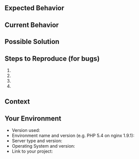<!--- Provide a general summary of the issue in the Title above -->

## Expected Behavior
<!--- If you're describing a bug, tell us what should happen -->
<!--- If you're suggesting a change/improvement, tell us how it should work -->

## Current Behavior
<!--- If describing a bug, tell us what happens instead of the expected behavior -->
<!--- If suggesting a change/improvement, explain the difference from current behavior -->

## Possible Solution
<!--- Not obligatory, but suggest a fix/reason for the bug, -->
<!--- or ideas how to implement the addition or change -->

## Steps to Reproduce (for bugs)
<!--- Provide a link to a live example, or an unambiguous set of steps to -->
<!--- reproduce this bug. Include code to reproduce, if relevant -->
1.
2.
3.
4.

## Context
<!--- How has this issue affected you? What are you trying to accomplish? -->
<!--- Providing context helps us come up with a solution that is most useful in the real world -->

## Your Environment
<!--- Include as many relevant details about the environment you experienced the bug in -->
* Version used:
* Environment name and version (e.g. PHP 5.4 on nginx 1.9.1):
* Server type and version:
* Operating System and version:
* Link to your project:
